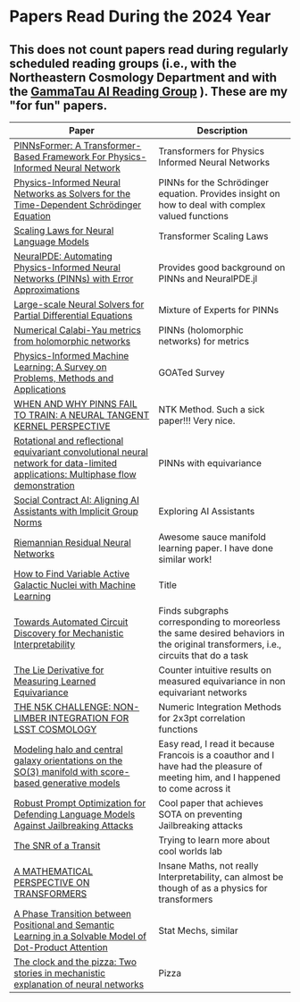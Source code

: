 # Papers Read During the 2024 Year

## This does not count papers read during regularly scheduled reading groups (i.e., with the Northeastern Cosmology Department and with the [GammaTau AI Reading Group](https://github.com/GammaTauAI/WeeklyReadingsArchive) ). These are my "for fun" papers.

| Paper | Description | 
|-------| ------------| 
| [PINNsFormer: A Transformer-Based Framework For Physics-Informed Neural Network](https://arxiv.org/abs/2307.11833) | Transformers for Physics Informed Neural Networks |
| [Physics-Informed Neural Networks as Solvers for the Time-Dependent Schrödinger Equation](https://arxiv.org/pdf/2210.12522.pdf) | PINNs for the Schrödinger equation. Provides insight on how to deal with complex valued functions |
| [Scaling Laws for Neural Language Models](https://arxiv.org/pdf/2001.08361.pdf) | Transformer Scaling Laws |
| [NeuralPDE: Automating Physics-Informed Neural Networks (PINNs) with Error Approximations](https://arxiv.org/pdf/2107.09443.pdf) | Provides good background on PINNs and NeuralPDE.jl |
| [Large-scale Neural Solvers for Partial Differential Equations](https://arxiv.org/pdf/2009.03730.pdf) | Mixture of Experts for PINNs |
| [Numerical Calabi-Yau metrics from holomorphic networks](https://arxiv.org/pdf/2012.04797.pdf) | PINNs (holomorphic networks) for metrics |
| [Physics-Informed Machine Learning: A Survey on Problems, Methods and Applications](https://arxiv.org/pdf/2211.08064.pdf) | GOATed Survey |
| [WHEN AND WHY PINNS FAIL TO TRAIN: A NEURAL TANGENT KERNEL PERSPECTIVE](https://arxiv.org/pdf/2007.14527.pdf) | NTK Method. Such a sick paper!!! Very nice. |
| [Rotational and reflectional equivariant convolutional neural network for data-limited applications: Multiphase flow demonstration](https://pubs.aip.org/aip/pof/article/33/10/103323/1064980/Rotational-and-reflectional-equivariant) | PINNs with equivariance |
| [Social Contract AI: Aligning AI Assistants with Implicit Group Norms](https://arxiv.org/pdf/2310.17769.pdf) | Exploring AI Assistants |
| [Riemannian Residual Neural Networks](https://arxiv.org/pdf/2310.10013.pdf) | Awesome sauce manifold learning paper. I have done similar work! |
| [How to Find Variable Active Galactic Nuclei with Machine Learning](https://arxiv.org/pdf/1908.07542.pdf) | Title |
| [Towards Automated Circuit Discovery for Mechanistic Interpretability](https://arxiv.org/pdf/2304.14997.pdf) | Finds subgraphs corresponding to moreorless the same desired behaviors in the original transformers, i.e., circuits that do a task |
| [The Lie Derivative for Measuring Learned Equivariance](https://arxiv.org/pdf/2210.02984.pdf) | Counter intuitive results on measured equivariance in non equivariant networks |
| [THE N5K CHALLENGE: NON-LIMBER INTEGRATION FOR LSST COSMOLOGY](https://arxiv.org/pdf/2212.04291.pdf) | Numeric Integration Methods for 2x3pt correlation functions |
| [Modeling halo and central galaxy orientations on the SO(3) manifold with score-based generative models](https://arxiv.org/pdf/2212.05592.pdf) | Easy read, I read it because Francois is a coauthor and I have had the pleasure of meeting him, and I happened to come across it |
| [Robust Prompt Optimization for Defending Language Models Against Jailbreaking Attacks](https://arxiv.org/pdf/2401.17263.pdf) | Cool paper that achieves SOTA on preventing Jailbreaking attacks |
| [The SNR of a Transit](https://arxiv.org/pdf/2305.06790.pdf) | Trying to learn more about cool worlds lab |
| [A MATHEMATICAL PERSPECTIVE ON TRANSFORMERS](https://arxiv.org/pdf/2312.10794.pdf) | Insane Maths, not really Interpretability, can almost be though of as a physics for transformers |
| [A Phase Transition between Positional and Semantic Learning in a Solvable Model of Dot-Product Attention](https://arxiv.org/pdf/2402.03902.pdf) | Stat Mechs, similar |
| [The clock and the pizza: Two stories in mechanistic explanation of neural networks](https://arxiv.org/pdf/2306.17844.pdf) | Pizza |
